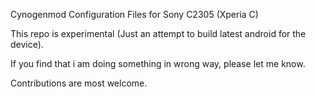Cynogenmod Configuration Files for Sony C2305 (Xperia C) 

This repo is experimental (Just an attempt to build latest android for the device). 

If you find that i am doing something in wrong way, please let me know.

Contributions are most welcome.

